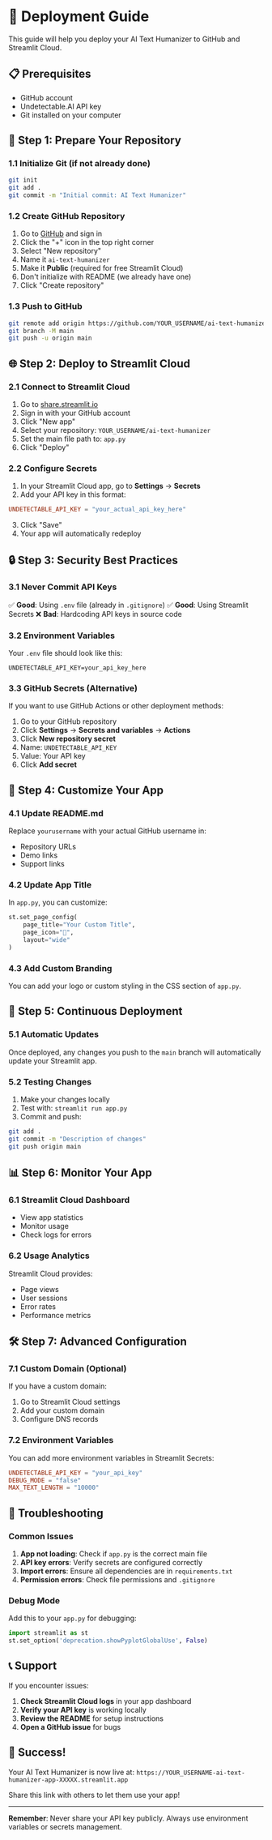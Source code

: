 # 🚀 Deployment Guide

This guide will help you deploy your AI Text Humanizer to GitHub and Streamlit Cloud.

## 📋 Prerequisites

- GitHub account
- Undetectable.AI API key
- Git installed on your computer

## 🔧 Step 1: Prepare Your Repository

### 1.1 Initialize Git (if not already done)

```bash
git init
git add .
git commit -m "Initial commit: AI Text Humanizer"
```

### 1.2 Create GitHub Repository

1. Go to [GitHub](https://github.com/YOUR_USERNAME/ai-text-humanizer) and sign in
2. Click the "+" icon in the top right corner
3. Select "New repository"
4. Name it `ai-text-humanizer`
5. Make it **Public** (required for free Streamlit Cloud)
6. Don't initialize with README (we already have one)
7. Click "Create repository"

### 1.3 Push to GitHub

```bash
git remote add origin https://github.com/YOUR_USERNAME/ai-text-humanizer.git
git branch -M main
git push -u origin main
```

## 🌐 Step 2: Deploy to Streamlit Cloud

### 2.1 Connect to Streamlit Cloud

1. Go to [share.streamlit.io](https://share.streamlit.io)
2. Sign in with your GitHub account
3. Click "New app"
4. Select your repository: `YOUR_USERNAME/ai-text-humanizer`
5. Set the main file path to: `app.py`
6. Click "Deploy"

### 2.2 Configure Secrets

1. In your Streamlit Cloud app, go to **Settings** → **Secrets**
2. Add your API key in this format:

```toml
UNDETECTABLE_API_KEY = "your_actual_api_key_here"
```

3. Click "Save"
4. Your app will automatically redeploy

## 🔒 Step 3: Security Best Practices

### 3.1 Never Commit API Keys

✅ **Good**: Using `.env` file (already in `.gitignore`)
✅ **Good**: Using Streamlit Secrets
❌ **Bad**: Hardcoding API keys in source code

### 3.2 Environment Variables

Your `.env` file should look like this:
```env
UNDETECTABLE_API_KEY=your_api_key_here
```

### 3.3 GitHub Secrets (Alternative)

If you want to use GitHub Actions or other deployment methods:

1. Go to your GitHub repository
2. Click **Settings** → **Secrets and variables** → **Actions**
3. Click **New repository secret**
4. Name: `UNDETECTABLE_API_KEY`
5. Value: Your API key
6. Click **Add secret**

## 🎯 Step 4: Customize Your App

### 4.1 Update README.md

Replace `yourusername` with your actual GitHub username in:
- Repository URLs
- Demo links
- Support links

### 4.2 Update App Title

In `app.py`, you can customize:
```python
st.set_page_config(
    page_title="Your Custom Title",
    page_icon="🤖",
    layout="wide"
)
```

### 4.3 Add Custom Branding

You can add your logo or custom styling in the CSS section of `app.py`.

## 🔄 Step 5: Continuous Deployment

### 5.1 Automatic Updates

Once deployed, any changes you push to the `main` branch will automatically update your Streamlit app.

### 5.2 Testing Changes

1. Make your changes locally
2. Test with: `streamlit run app.py`
3. Commit and push:
```bash
git add .
git commit -m "Description of changes"
git push origin main
```

## 📊 Step 6: Monitor Your App

### 6.1 Streamlit Cloud Dashboard

- View app statistics
- Monitor usage
- Check logs for errors

### 6.2 Usage Analytics

Streamlit Cloud provides:
- Page views
- User sessions
- Error rates
- Performance metrics

## 🛠️ Step 7: Advanced Configuration

### 7.1 Custom Domain (Optional)

If you have a custom domain:
1. Go to Streamlit Cloud settings
2. Add your custom domain
3. Configure DNS records

### 7.2 Environment Variables

You can add more environment variables in Streamlit Secrets:
```toml
UNDETECTABLE_API_KEY = "your_api_key"
DEBUG_MODE = "false"
MAX_TEXT_LENGTH = "10000"
```

## 🚨 Troubleshooting

### Common Issues

1. **App not loading**: Check if `app.py` is the correct main file
2. **API key errors**: Verify secrets are configured correctly
3. **Import errors**: Ensure all dependencies are in `requirements.txt`
4. **Permission errors**: Check file permissions and `.gitignore`

### Debug Mode

Add this to your `app.py` for debugging:
```python
import streamlit as st
st.set_option('deprecation.showPyplotGlobalUse', False)
```

## 📞 Support

If you encounter issues:

1. **Check Streamlit Cloud logs** in your app dashboard
2. **Verify your API key** is working locally
3. **Review the README** for setup instructions
4. **Open a GitHub issue** for bugs

## 🎉 Success!

Your AI Text Humanizer is now live at:
`https://YOUR_USERNAME-ai-text-humanizer-app-XXXXX.streamlit.app`

Share this link with others to let them use your app!

---

**Remember**: Never share your API key publicly. Always use environment variables or secrets management. 